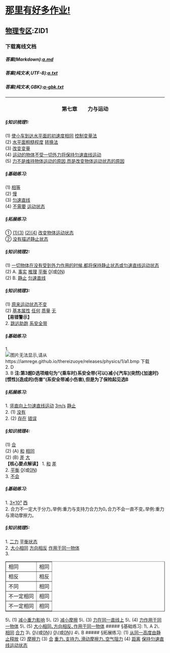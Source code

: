 # [那里有好多作业!](https://iamrege.github.io/thereiszuoye)
## [物理专区](https://iamrege.github.io/thereiszuoye/releases/physics):ZID1
### 下载离线文档
##### 答案\(Markdown\):[a.md](https://github.com/IAmREGE/thereiszuoye/releases/download/physics1/a.md)
##### 答案\(纯文本,UTF-8\):[a.txt](https://github.com/IAmREGE/thereiszuoye/releases/download/physics1/a.txt)
##### 答案\(纯文本,GBK\):[a-gbk.txt](https://github.com/IAmREGE/thereiszuoye/releases/download/physics1/a-gbk.txt)
-----
### <center>第七章　　力与运动</center>
##### §知识梳理1:
(1) <u>使小车到达水平面的初速度相同</u> <u>控制变量法</u>  
(2) <u>水平面粗糙程度</u> <u>转换法</u>  
(3) <u>改变变量</u>  
(4) <u>运动的物体不受一切外力将保持匀速直线运动</u>  
(5) <u>力不是维持物体运动的原因,而是改变物体运动状态的原因</u>
##### §基础练习:
(1) <u>相等</u>  
(2) <u>慢</u>  
(3) <u>匀速直线</u>  
(4) <u>不需要</u> <u>运动状态</u>
##### §拓展练习:
① <u>(1)(3)</u> <u>(2)(4)</u> <u>改变物体运动状态</u>  
② <u>没有描述静止状态</u>
##### §知识梳理2:
(1) <u>一切物体在没有受到外力作用的时候,都将保持静止状态或匀速直线运动状态</u>  
(2) A. <u>事实</u> <u>推理</u> <u>平衡</u> <u>0</u>\(或<u>0N</u>\)  
(2) B. <u>静止</u> <u>匀速直线</u>
##### §知识梳理3:
(1) <u>原来运动状态不变</u>  
(2) <u>基本属性</u> <u>任何</u> <u>质量</u> <u>无</u>  
**【易错警示】**  
2\. <u>跳远助跑</u> <u>系安全带</u>
##### §基础练习:
1\. ![图片无法显示,请从https://iamrege.github.io/thereizuoye/releases/physics/1/a1.bmp 下载](https://iamrege.github.io/thereizuoye/releases/physics/1/a1.bmp)  
2\. D  
3\. B
**注:第3题D选项缩句为“\{乘车时\}系安全带\{可以\}减小\[汽车\]\(突然\)\{加速时\}\[惯性\]\(造成的\)伤害”(系安全带减小伤害),但是为了保险起见选B**
##### §拓展练习:
1\. <u>竖直向上匀速直线运动</u> <u>3m/s</u> <u>静止</u>  
2\. (1) <u>没有</u>  
2\. (2) <u>存在</u> <u>错误</u>
##### §知识梳理4:
(1) <u>合</u>  
(2) (A) <u>和</u> <u>相同</u>  
(2) (B) <u>差</u> <u>大</u>  
**【核心要点解读】**
1\. <u>和</u> <u>差</u>  
2\. <u>平衡</u> <u>0</u>\(或<u>0N</u>\)  
3\. <u>不会</u>
##### §基础练习:
1\. <u>3×10³</u> <u>西</u>  
2\. 合力不一定大于分力｡举例:重力与支持力合力为0｡合力不会一直不变｡举例:重力与滑动摩擦力｡
##### §知识梳理5:
1\. <u>二力</u> <u>平衡状态</u>  
2\. <u>大小相同</u> <u>方向相反</u> <u>作用于同一物体</u>  
3\.  
<table border="1">
  <tr>
    <td>相同</td><td>相同</td>
  </tr>
  <tr>
    <td>相反</td><td>相反</td>
  </tr>
  <tr>
    <td>不同</td><td>相同</td>
  </tr>
  <tr>
    <td>不一定相同</td><td>相同</td>
  </tr>
  <tr>
    <td>不一定相同</td><td>相同</td>
  </tr>
</table>  
5\. (1) <u>减小重力影响</u>  
5\. (2) <u>减小摩擦</u>  
5\. (3) <u>力在同一直线上</u>  
5\. (4) <u>力作用于同一物体</u>  
5\. (5) <u>大小相同､方向相反､作用于同一物体</u>
##### §基础练习:
1\. A  
2\. <u>相同</u> <u>合力</u>  
3\. <u>0</u>\(或<u>0N</u>\) <u>0</u>\(或<u>0N</u>\)  
4\. B
##### §拓展练习:
(1) <u>从同一高度由静止释放</u>  
(2) <u>摩擦力</u>  
(3) <u>合</u> <u>重力､支持力､滑动摩擦力､空气阻力</u>  
(4) <u>距离</u> <u>保持匀速直线运动状态</u>
